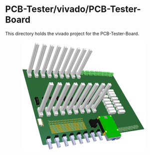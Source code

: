 # PCB-Tester/vivado/PCB-Tester-Board

This directory holds the vivado project for the PCB-Tester-Board.

<p align="center">
  <img src="/documentation/pictures/PCB-Tester-Board.png" width="400">
</p>

